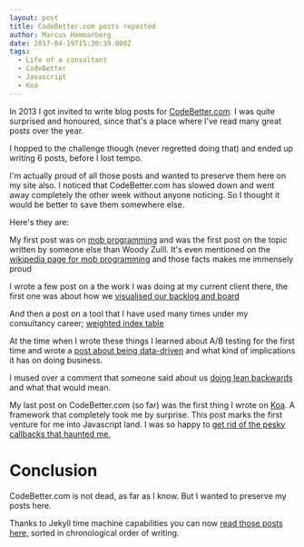 ```yaml
---
layout: post
title: CodeBetter.com posts reposted
author: Marcus Hammarberg
date: 2017-04-19T15:30:39.000Z
tags:
  - Life of a consultant
  - CodeBetter
  - Javascript
  - Koa
---
```


In 2013 I got invited to write blog posts for [CodeBetter.com](CodeBetter.com). I was quite surprised and honoured, since that's a place where I've read many great posts over the year.

I hopped to the challenge though (never regretted doing that) and ended up writing 6 posts, before I lost tempo.

I'm actually proud of all those posts and wanted to preserve them here on my site also. I noticed that CodeBetter.com has slowed down and went away completely the other week without anyone noticing. So I thought it would be better to save them somewhere else.

Here's they are:

<!-- excerpt-end -->

My first post was on [mob programming](/2013/08/repost-mob-programming-full-team-full-throttle.html) and was the first post on the topic written by someone else than Woody Zuill. It's even mentioned on the [wikipedia page for mob programming](https://en.wikipedia.org/wiki/Mob_programming) and those facts makes me immensely proud

I wrote a few post on a the work I was doing at my current client there, the first one was about how we [visualised our backlog and board](http://www.marcusoft.net/2013/08/repost-some-tools-for-improved-focus-improve-teamwork-and-faster-delivery.html)

And then a post on a tool that I have used many times under my consultancy career; [weighted index table](/2013/09/repost-weighted-index-a-simple-powerful-prioritization-tool.html)

At the time when I wrote these things I learned about A/B testing for the first time and wrote a [post about being data-driven](/2014/01/repost-do-we-dare-to-be-data-driven.html) and what kind of implications it has on doing business.

I mused over a comment that someone said about us [doing lean backwards](/2017/04/repost-the-time-when-we-did-lean-backwards.html) and what that would mean.

My last post on CodeBetter.com (so far) was the first thing I wrote on [Koa](http://koajs.com/). A framework that completely took me by surprise. This post marks the first venture for me into Javascript land.  I was so happy to [get rid of the pesky callbacks that haunted me.](/2014/05/repost-beyond-callbacks-or-how-koa-helps-me-code-better.html)

# Conclusion

CodeBetter.com is not dead, as far as I know. But I wanted to preserve my posts here.

Thanks to Jekyll time machine capabilities you can now [read those posts here,](http://www.marcusoft.net/tags/#CodeBetter) sorted in chronological order of writing.
